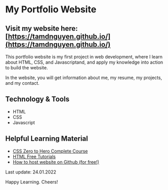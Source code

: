 # My Portfolio Website

## Visit my website here: [https://tamdnguyen.github.io/](https://tamdnguyen.github.io/)

This portfolio website is my first project in web development, where I learn about HTML, CSS, and Javascriptand, and apply my knowledge into action to build the website.

In the website, you will get information about me, my resume, my projects, and my contact.

## Technology & Tools
- HTML
- CSS
- Javascript

## Helpful Learning Material
- [CSS Zero to Hero Complete Course](https://www.youtube.com/watch?v=1Rs2ND1ryYc&t=2848s)
- [HTML Free Tutorials](https://www.w3schools.com/html/default.asp)
- [How to host website on Github (for free!)](https://pages.github.com/)

Last update: 24.01.2022

Happy Learning. Cheers!
